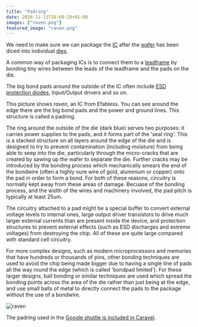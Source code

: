 ```yaml
---
title: "Padring"
date: 2020-11-13T16:09:29+01:00
images: ["raven.png"]
featured_image: "raven.png"
---
```


We need to make sure we can package the [IC](/terminology/ic) after the [wafer](/terminology/wafer) has been diced into individual [dies](/terminology/die).

A common way of packaging ICs is to connect them to a [leadframe](/terminology/die#leadframe) by bonding tiny wires between the leads of the leadframe and the pads on the die.

The big bond pads around the outside of the IC often include [ESD protection diodes](https://en.wikipedia.org/wiki/Electrostatic_discharge), Input/Output drivers and so on.

This picture shows _raven_, an IC from Efabless. You can see around the edge there are the big bond pads and the power and ground lines. This structure is called a padring.

The ring around the outside of the die (dark blue) serves two purposes: it carries power supplies to the pads, and it forms part of the 'seal ring'. This is a stacked structure on all layers around the edge of the die and is designed to try to prevent contamination (including moisture) from being able to seep into the die, particularly through the micro-cracks that are created by sawing up the wafer to separate the die. Further cracks may be introduced by the bonding process which mechanically smears the end of the bondwire (often a highly oure wire of gold, aluminium or copper) onto the pad in order to form a bond. For both of these reasons, circuitry is normally kept away from these areas of damage. Becuase of the bonding process, and the width of the wires and machinery involved, the pad pitch is typically at least 25um. 

The circuitry attached to a pad might be a special buffer to convert external voltage levels to internal ones, large output driver transistors to drive much larger external currents than are present inside the device, and protection structures to prevent external effects (such as ESD discharges and extreme voltages) from destroying the chip. All of these are quite large compared with standard cell circuitry.

For more complex designs, such as modern microprocessors and memories that have hundreds or thousands of pins, other bonding techniques are used to avoid the chip being made bigger due to having a single line of pads all the way round the edge (which is called 'bondpad limited'). For these larger designs, ball bonding or similar techniques are used which spread the bonding points across the area of the die rather than just being at the edge, and use small balls of metal to directly connect the pads to the package without the use of a bondwire.

![raven](/raven.png)

The padring used in the [Google shuttle is included in Caravel](/terminology/shuttle#caravel).
